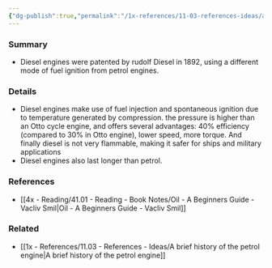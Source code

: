 ```yaml
---
{"dg-publish":true,"permalink":"/1x-references/11-03-references-ideas/a-brief-history-of-the-diesel-engine/","title":"A brief history of the diesel engine","dgShowBacklinks":false}
---
```



### Summary
- Diesel engines were patented by rudolf Diesel in 1892, using a different mode of fuel ignition from petrol engines.

### Details
- Diesel engines make use of fuel injection and spontaneous ignition due to temperature generated by compression. the pressure is higher than an Otto cycle engine, and offers several advantages: 40% efficiency (compared to 30% in Otto engine), lower speed, more torque. And finally diesel is not very flammable, making it safer for ships and military applications
- Diesel engines also last longer than petrol.

### References
- [[4x - Reading/41.01 - Reading - Book Notes/Oil - A Beginners Guide - Vacliv Smil\|Oil - A Beginners Guide - Vacliv Smil]]

### Related
- [[1x - References/11.03 - References - Ideas/A brief history of the petrol engine\|A brief history of the petrol engine]]